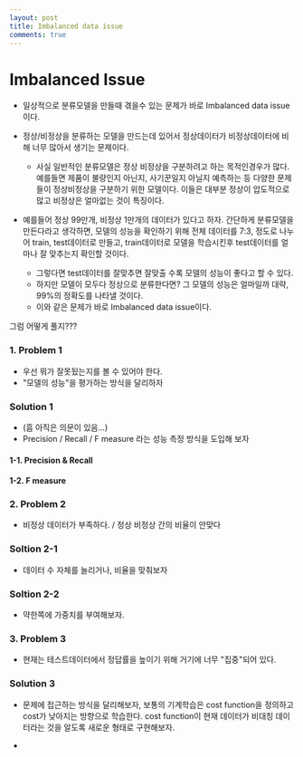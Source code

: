 ```yaml
---
layout: post
title: Imbalanced data issue
comments: true
---
```


# Imbalanced Issue
- 일상적으로 분류모델을 만들때 겪을수 있는 문제가 바로 Imbalanced data issue이다.
- 정상/비정상을 분류하는 모델을 만드는데 있어서 정상데이터가 비정상데이터에 비해 너무 많아서 생기는 문제이다.
	- 사실 일반적인 분류모델은 정상 비정상을 구분하려고 하는 목적인경우가 많다. 예를들면 제품이 불량인지 아닌지, 사기꾼일지 아닐지 예측하는 등 다양한 문제들이 정상비정상을 구분하기 위한 모델이다. 이들은 대부분 정상이 압도적으로 많고 비정상은 얼마없는 것이 특징이다.


- 예를들어 정상 99만개, 비정상 1만개의 데이터가 있다고 하자. 간단하게 분류모델을 만든다라고 생각하면, 모델의 성능을 확인하기 위해 전체 데이터를 7:3, 정도로 나누어 train, test데이터로 만들고, train데이터로 모델을 학습시킨후 test데이터를 얼마나 잘 맞추는지 확인할 것이다.
	- 그렇다면 test데이터를 잘맞추면 잘맞출 수록 모델의 성능이 좋다고 할 수 있다.
	- 하지만 모델이 모두다 정상으로 분류한다면? 그 모델의 성능은 얼마일까 대략, 99%의 정확도를 나타낼 것이다.
	- 이와 같은 문제가 바로 Imbalanced data issue이다.


그럼 어떻게 풀지???

### 1. Problem 1
- 우선 뭐가 잘못됬는지를 볼 수 있어야 한다.
- "모델의 성능"을 평가하는 방식을 달리하자

### Solution 1
- (흠 아직은 의문이 있음...)
- Precision / Recall / F measure 라는 성능 측정 방식을 도입해 보자

#### 1-1. Precision & Recall

#### 1-2. F measure

### 2. Problem 2
- 비정상 데이터가 부족하다. / 정상 비정상 간의 비율이 안맞다

### Soltion 2-1
- 데이터 수 자체를 늘리거나, 비율을 맞춰보자

### Soltion 2-2
- 약한쪽에 가중치를 부여해보자.

### 3. Problem 3
- 현재는 테스트데이터에서 정답률을 높이기 위해 거기에 너무 "집중"되어 있다.

### Solution 3
- 문제에 접근하는 방식을 달리해보자, 보통의 기계학습은 cost function을 정의하고 cost가 낮아지는 방향으로 학습한다. cost function이 현재 데이터가 비대칭 데이터라는 것을 알도록 새로운 형태로 구현해보자.

-

